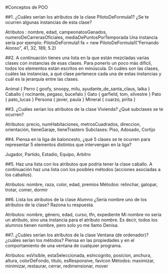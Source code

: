 #Conceptos de POO

##1. ¿Cuáles serían los atributos de la clase PilotoDeFormula1? ¿Se te ocurren algunas instancias de esta clase?

Atributos : nombre, edad, campeonatosGanados, numeroDeCarrerasOficiales, mediaDePuntosPorTemporada
Una instancia sería por ejemplo:
PilotoDeFormula1 fa = new PilotoDeFormula1(“Fernando Alonso”, 41, 32, 189, 5.2)

##2. A continuación tienes una lista en la que están mezcladas varias clases con instancias de esas clases. Para ponerlo un poco más difícil, todos los elementos están escritos en minúscula. Di cuáles son las clases, cuáles las instancias, a qué clase pertenece cada una de estas instancias y cuál es la jerarquía entre las clases.

Animal {
    Perro { goofy, snoopy, milu, ayudante_de_santa_claus, laika }
    Caballo { rocinante, pegaso, bucefalo }
    Gato { garfield, tom, silvestre }
    Pato { pato_lucas }
    Persona { javier, paula }
Mineral { cuarzo, pirita }

##3. ¿Cuáles serían los atributos de la clase Vivienda? ¿Qué subclases se te ocurren? 

Atributos: precio, numHabitaciones, metrosCuadrados, direccion, orientación, tieneGaraje, tieneTrastero
Subclases: Piso, Adosado, Cortijo

##4. Piensa en la liga de baloncesto, ¿qué 5 clases se te ocurren para representar 5 elementos distintos que intervengan en la liga? 

Jugador, Partido, Estadio, Equipo, Arbitro

##5. Haz una lista con los atributos que podría tener la clase caballo. A continuación haz una lista con los posibles métodos (acciones asociadas a los caballos). 

Atributos: nombre, raza, color, edad, premios
Métodos: relinchar, galopar, trotar, comer, dormir

##6. Lista los atributos de la clase Alumno ¿Sería nombre uno de los atributos de la clase? Razona tu respuesta. 

Atributos: nombre, género, edad, curso, tfn, expediente
Mi nombre no sería un atributo, sino una instancia para el atributo nombre. Es decir, todos los alumnos tienen nombre, pero solo yo me llamo Denisa.

##7. ¿Cuáles serían los atributos de la clase Ventana (de ordenador)? ¿cuáles serían los métodos? Piensa en las propiedades y en el comportamiento de una ventana de cualquier programa.

Atributos: esVisible, estaSeleccionada, esIncognito, posicion, anchura, altura, colorDeFondo, título, esResponsive, favicon
Métodos: maximizar, minimizar, restaurar, cerrar, redimensionar, mover

